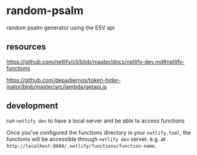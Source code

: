 # random-psalm

random psalm generator using the ESV api

## resources

https://github.com/netlify/cli/blob/master/docs/netlify-dev.md#netlify-functions

https://github.com/depadiernos/token-hider-inator/blob/master/src/lambda/getapi.js

## development

run `netlify dev` to have a local server and be able to access functions

Once you've configured the functions directory in your `netlify.toml`, the functions will be accessible through `netlify dev` server. e.g. at `http://localhost:8888/.netlify/functions/function-name`.
